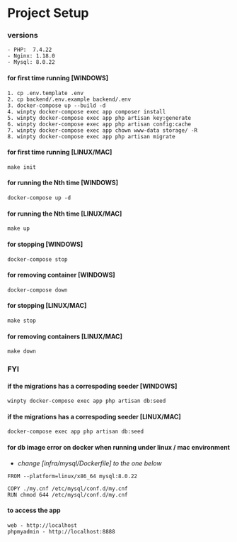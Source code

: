# Project Setup
### versions
```
- PHP:  7.4.22 
- Nginx: 1.18.0
- Mysql: 8.0.22
```

#### for first time running [WINDOWS]
```
1. cp .env.template .env
2. cp backend/.env.example backend/.env
3. docker-compose up --build -d
4. winpty docker-compose exec app composer install
5. winpty docker-compose exec app php artisan key:generate
6. winpty docker-compose exec app php artisan config:cache
7. winpty docker-compose exec app chown www-data storage/ -R
8. winpty docker-compose exec app php artisan migrate
```

#### for first time running [LINUX/MAC]
```
make init
```

#### for running the Nth time [WINDOWS]
```
docker-compose up -d
```

#### for running the Nth time [LINUX/MAC]
```
make up
```

#### for stopping [WINDOWS]
```
docker-compose stop
```
#### for removing container [WINDOWS]
```
docker-compose down
```

#### for stopping [LINUX/MAC]
```
make stop
```

#### for removing containers [LINUX/MAC]
```
make down
```

### FYI
#### if the migrations has a correspoding seeder [WINDOWS]
```
winpty docker-compose exec app php artisan db:seed
```
#### if the migrations has a correspoding seeder [LINUX/MAC]
```
docker-compose exec app php artisan db:seed
```

#### for db image error on docker when running under linux / mac environment
- *change [infra/mysql/Dockerfile] to the one below*
```
FROM --platform=linux/x86_64 mysql:8.0.22

COPY ./my.cnf /etc/mysql/conf.d/my.cnf
RUN chmod 644 /etc/mysql/conf.d/my.cnf

```

#### to access the app
```
web - http://localhost
phpmyadmin - http://localhost:8888
```